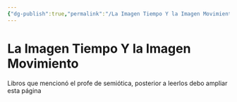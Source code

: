 ```yaml
---
{"dg-publish":true,"permalink":"/La Imagen Tiempo Y la Imagen Movimiento/","title":"La Imagen Tiempo Y la Imagen Movimiento","tags":["Referencia,"],"noteIcon":"","created":"2023-04-26T10:12:06.580-05:00","updated":"2023-04-26T10:12:56.683-05:00"}
---
```



# La Imagen Tiempo Y la Imagen Movimiento

Libros que mencionó el profe de semiótica, posterior a leerlos debo ampliar esta página
